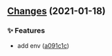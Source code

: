 ## [Changes](https://github.com/chnliquan/node-utils/compare/v0.1.0...v0.2.0) (2021-01-18)


### ✨ Features

* add env ([a091c1c](https://github.com/chnliquan/node-utils/commit/a091c1c439961ca9ac4b3be60b467d294d768250))



